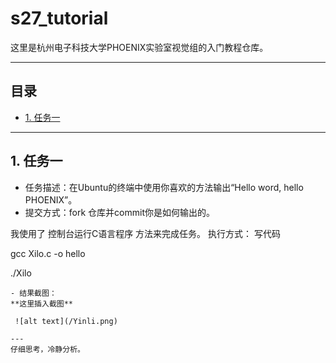 # s27_tutorial
这里是杭州电子科技大学PHOENIX实验室视觉组的入门教程仓库。

---
## 目录
- [1. 任务一](#任务一)

---
## 1. 任务一
- 任务描述：在Ubuntu的终端中使用你喜欢的方法输出“Hello word, hello PHOENIX”。
- 提交方式：fork 仓库并commit你是如何输出的。

我使用了 控制台运行C语言程序 方法来完成任务。
执行方式：
写代码

gcc Xilo.c -o hello

./Xilo
```
- 结果截图：
**这里插入截图**

 ![alt text](/Yinli.png)

---
仔细思考，冷静分析。
